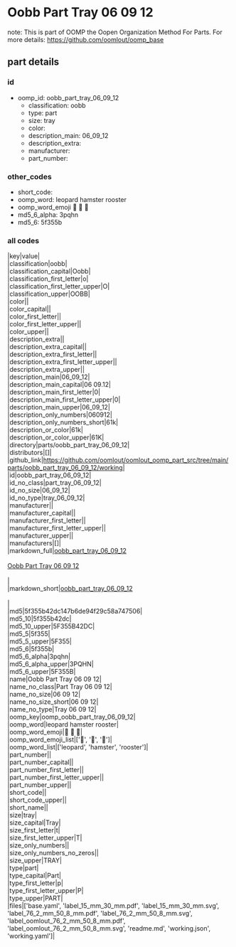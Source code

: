 # Oobb Part Tray 06 09 12  

note: This is part of OOMP the Oopen Organization Method For Parts. For more details: https://github.com/oomlout/oomp_base

##  part details





### id
* oomp_id: oobb_part_tray_06_09_12
  * classification: oobb
  * type: part
  * size: tray
  * color: 
  * description_main: 06_09_12
  * description_extra: 
  * manufacturer: 
  * part_number: 

### other_codes
* short_code: 
* oomp_word: leopard hamster rooster
* oomp_word_emoji :leopard: :hamster: :rooster:
* md5_6_alpha: 3pqhn
* md5_6: 5f355b

### all codes 
|key|value|  
|classification|oobb|  
|classification_capital|Oobb|  
|classification_first_letter|o|  
|classification_first_letter_upper|O|  
|classification_upper|OOBB|  
|color||  
|color_capital||  
|color_first_letter||  
|color_first_letter_upper||  
|color_upper||  
|description_extra||  
|description_extra_capital||  
|description_extra_first_letter||  
|description_extra_first_letter_upper||  
|description_extra_upper||  
|description_main|06_09_12|  
|description_main_capital|06 09.12|  
|description_main_first_letter|0|  
|description_main_first_letter_upper|0|  
|description_main_upper|06_09_12|  
|description_only_numbers|060912|  
|description_only_numbers_short|61k|  
|description_or_color|61k|  
|description_or_color_upper|61K|  
|directory|parts/oobb_part_tray_06_09_12|  
|distributors|[]|  
|github_link|https://github.com/oomlout/oomlout_oomp_part_src/tree/main/parts/oobb_part_tray_06_09_12/working|  
|id|oobb_part_tray_06_09_12|  
|id_no_class|part_tray_06_09_12|  
|id_no_size|06_09_12|  
|id_no_type|tray_06_09_12|  
|manufacturer||  
|manufacturer_capital||  
|manufacturer_first_letter||  
|manufacturer_first_letter_upper||  
|manufacturer_upper||  
|manufacturers|[]|  
|markdown_full|[oobb_part_tray_06_09_12](https://github.com/oomlout/oomlout_oomp_part_src/tree/main/parts/oobb_part_tray_06_09_12/working)<br>[](https://github.com/oomlout/oomlout_oomp_part_src/tree/main/parts/oobb_part_tray_06_09_12/working)<br>[Oobb Part Tray 06 09 12](https://github.com/oomlout/oomlout_oomp_part_src/tree/main/parts/oobb_part_tray_06_09_12/working)<br><br>|  
|markdown_short|[oobb_part_tray_06_09_12](https://github.com/oomlout/oomlout_oomp_part_src/tree/main/parts/oobb_part_tray_06_09_12/working)<br><br>|  
|md5|5f355b42dc147b6de94f29c58a747506|  
|md5_10|5f355b42dc|  
|md5_10_upper|5F355B42DC|  
|md5_5|5f355|  
|md5_5_upper|5F355|  
|md5_6|5f355b|  
|md5_6_alpha|3pqhn|  
|md5_6_alpha_upper|3PQHN|  
|md5_6_upper|5F355B|  
|name|Oobb Part Tray 06 09 12|  
|name_no_class|Part Tray 06 09 12|  
|name_no_size|06 09 12|  
|name_no_size_short|06 09 12|  
|name_no_type|Tray 06 09 12|  
|oomp_key|oomp_oobb_part_tray_06_09_12|  
|oomp_word|leopard hamster rooster|  
|oomp_word_emoji|:leopard: :hamster: :rooster:|  
|oomp_word_emoji_list|[':leopard:', ':hamster:', ':rooster:']|  
|oomp_word_list|['leopard', 'hamster', 'rooster']|  
|part_number||  
|part_number_capital||  
|part_number_first_letter||  
|part_number_first_letter_upper||  
|part_number_upper||  
|short_code||  
|short_code_upper||  
|short_name||  
|size|tray|  
|size_capital|Tray|  
|size_first_letter|t|  
|size_first_letter_upper|T|  
|size_only_numbers||  
|size_only_numbers_no_zeros||  
|size_upper|TRAY|  
|type|part|  
|type_capital|Part|  
|type_first_letter|p|  
|type_first_letter_upper|P|  
|type_upper|PART|  
|files|['base.yaml', 'label_15_mm_30_mm.pdf', 'label_15_mm_30_mm.svg', 'label_76_2_mm_50_8_mm.pdf', 'label_76_2_mm_50_8_mm.svg', 'label_oomlout_76_2_mm_50_8_mm.pdf', 'label_oomlout_76_2_mm_50_8_mm.svg', 'readme.md', 'working.json', 'working.yaml']|  

